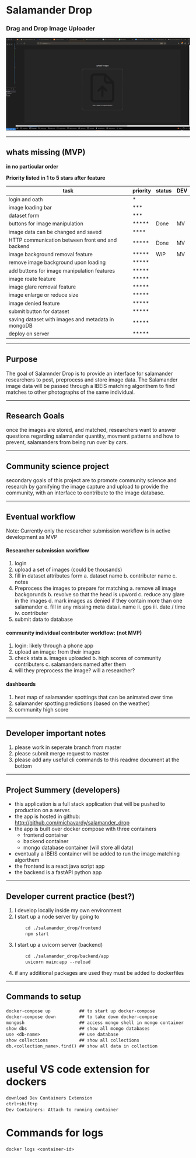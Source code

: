 # Salamander Drop
### Drag and Drop Image Uploader

![](demo.gif)

---
## whats missing (MVP)
**in no particular order**

**Priority listed in 1 to 5 stars after feature**

| task                                               | priority   | status | DEV |
| -------------------------------------------------- | ---------- | ------ | --- |
| login and oath                                     | \*         |        |     |
| image loading bar                                  | \*\*\*     |        |     |
| dataset form                                       | \*\*\*     |        |     |
| buttons for image manipulation                     | \*\*\*\*\* | Done   | MV  |
| image data can be changed and saved                | \*\*\*\*   |        |     |
| HTTP communication between front end and backend   | \*\*\*\*\* | Done   | MV  |
| image background removal feature                   | \*\*\*\*\* | WIP    | MV  |
| remove image background upon loading               | \*\*\*\*\* |        |     |
| add buttons for image manipulation features        | \*\*\*\*\* |        |     |
| image roate feature                                | \*\*\*\*\* |        |     |
| image glare removal feature                        | \*\*\*\*\* |        |     |
| image enlarge or reduce size                       | \*\*\*\*\* |        |     |
| image denied feature                               | \*\*\*\*\* |        |     |
| submit button for dataset                          | \*\*\*\*\* |        |     |
| saving dataset with images and metadata in mongoDB | \*\*\*\*\* |        |     |
| deploy on server                                   | \*\*\*\*\* |        |     |


---
## Purpose
The goal of Salamnder Drop is to provide an interface for salamander researchers to post, preprocess and store image data.
The Salamander image data will be passed through a IBEIS matching algorithem to find matches to other photographs of the same individual.


---
## Research Goals
once the images are stored, and matched, researchers want to answer questions regarding salamander quantity, movment patterns and how to prevent, 
salamanders from being run over by cars.

---
## Community science project

secondary goals of this project are to promote community science and research by gamifying the image capture and upload to provide the community, 
with an interface to contribute to the image database.

---

## Eventual workflow
Note: Currently only the researcher submission workflow is in active development as MVP

#### Researcher submission workflow
1. login
2. upload a set of images (could be thousands)
3. fill in dataset attributes form
    a. dataset name
    b. contributer name
    c. notes
4. Preprocess the images to prepare for matching
    a. remove all image backgorunds
    b. revolve so that the head is upword
    c. reduce any glare in the images
    d. mark images as denied if they contain more than one salamander
    e. fill in any missing meta data
        i. name 
        ii. gps
        iii. date / time
        iv. contributer
5. submit data to database
#### community individual contributer workflow: (not MVP)
1. login: likely through a phone app
2. upload an image: from their images
3. check stats 
    a. images uploaded
    b. high scores of community contributers
    c. salamanders named after them
4. will they preprocess the image?  will a researcher?

#### dashboards
1. heat map of salamander spottings that can be animated over time
2. salamander spotting predictions (based on the weather)
3. community high score

---

## Developer important notes
1. please work in seperate branch from master
2. please submit merge request to master
3. please add any useful cli commands to this readme document at the bottom

---
## Project Summery (developers)
- this application is a full stack application that will be pushed to production on a server.
- the app is hosted in github: http://github.com/michavardy/salamander_drop
- the app is built over docker compose with three containers
    - frontend container
    - backend container
    - mongo database container (will store all data)
- eventually a IBEIS container will be added to run the image matching algorthem
- the frontend is a react java script app
- the backend is a fastAPI python app
---
## Developer current practice (best?)
1. I develop locally inside my own environment
2. I start up a node server by going to 
    ```
        cd ./salamander_drop/frontend
        npm start
    ```
3. I start up a uvicorn server (backend)
    ```
        cd ./salamander_drop/backend/app
        uvicorn main:app --reload
    ```
4. if any additional packages are used they must be added to dockerfiles
---

## Commands to setup
```
docker-compose up           ## to start up docker-compose
docker-compose down         ## to take down docker-compose
mongosh                     ## access mongo shell in mongo container
show dbs                    ## show all mongo databases
use <db-name>               ## use database
show collections            ## show all collections
db.<collection_name>.find() ## show all data in collection
```
# useful VS code extension for dockers
```
download Dev Containers Extension
ctrl+shift+p
Dev Containers: Attach to running container
```

# Commands for logs
```
docker logs <container-id>
```
